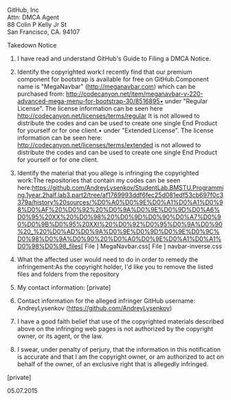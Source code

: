 GitHub, Inc  
Attn: DMCA Agent  
88 Colin P Kelly Jr St  
San Francisco, CA. 94107

Takedown Notice

1. I have read and understand GitHub's Guide to Filing a DMCA Notice.

2. Identify the copyrighted work:I recently find that our premium component for bootstrap is available for free on GitHub.Component name is "MegaNavbar" (http://meganavbar.com) which can be purchased from: http://codecanyon.net/item/meganavbar-v-220-advanced-mega-menu-for-bootstrap-30/8516895• under "Regular License".
The license information can be seen here http://codecanyon.net/licenses/terms/regular It is not allowed to distribute the codes and can be used to create one single End Product for yourself or for one client.• under "Extended License". The license information can be seen here: http://codecanyon.net/licenses/terms/extended is not allowed to distribute the codes and can be used to create one single End Product for yourself or for one client.

3. Identify the material that you allege is infringing the copyrighted work:The repositories that contain my codes can be seen here:https://github.com/AndreyLysenkov/StudentLab.BMSTU.Programming.1year.2half.lab3.part2/tree/af1769993ddf6fec25d081edf53cb697f0c3379a/history%20sources/%D0%A0%D0%9E%D0%A1%D0%A1%D0%98%D0%AF%20%D0%92%20%D0%9A%D0%9E%D0%9D%D0%A6%D0%95%20XX%20%D0%98%20%D0%9D%D0%90%D0%A7%D0%90%D0%9B%D0%95%20XXI%20%D0%92%D0%95%D0%9A%D0%90%20_%20%D0%AD%D0%9A%D0%9E%D0%9D%D0%9E%D0%9C%D0%98%D0%9A%D0%90%20%D0%A0%D0%9E%D0%A1%D0%A1%D0%98%D0%98_files[ File ] MegaNavbar.css[ File ] navbar-inverse.css

4. What the affected user would need to do in order to remedy the infringement:As the copyright holder, I'd like you to remove the listed files and folders from the repository

5. My contact information: [private]

6. Contact information for the alleged infringer GitHub username: AndreyLysenkov (https://github.com/AndreyLysenkov)

7. I have a good faith belief that use of the copyrighted materials described above on the infringing web pages is not authorized by the copyright owner, or its agent, or the law.

8. I swear, under penalty of perjury, that the information in this notification is accurate and that I am the copyright owner, or am authorized to act on behalf of the owner, of an exclusive right that is allegedly infringed.

[private]

05.07.2015
